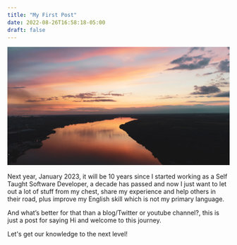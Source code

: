 ```yaml
---
title: "My First Post"
date: 2022-08-26T16:58:18-05:00
draft: false
---
```


![Alt text](my-first-post-hero.jpg "Image by https://unsplash.com/es/fotos/4FBv5ZC3cdk")

Next year, January 2023, it will be 10 years since I started working as a Self Taught Software Developer, a decade has passed and now I just want to let out a lot of stuff from my chest, share my experience and help others in their road, plus improve my English skill which is not my primary language.

And what’s better for that than a blog/Twitter or youtube channel?, this is just a post for saying Hi and welcome to this journey.

Let's get our knowledge to the next level!




